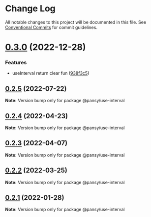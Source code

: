 # Change Log

All notable changes to this project will be documented in this file.
See [Conventional Commits](https://conventionalcommits.org) for commit guidelines.

# [0.3.0](https://github.com/pansyjs/react-hooks/compare/@pansy/use-interval@0.2.5...@pansy/use-interval@0.3.0) (2022-12-28)


### Features

* useInterval return clear fun ([938f3c5](https://github.com/pansyjs/react-hooks/commit/938f3c5f07e71e9368e0a4d293982261a71999bb))





## [0.2.5](https://github.com/pansyjs/react-hooks/compare/@pansy/use-interval@0.2.4...@pansy/use-interval@0.2.5) (2022-07-22)

**Note:** Version bump only for package @pansy/use-interval





## [0.2.4](https://github.com/pansyjs/react-hooks/compare/@pansy/use-interval@0.2.3...@pansy/use-interval@0.2.4) (2022-04-23)

**Note:** Version bump only for package @pansy/use-interval





## [0.2.3](https://github.com/pansyjs/react-hooks/compare/@pansy/use-interval@0.2.2...@pansy/use-interval@0.2.3) (2022-04-07)

**Note:** Version bump only for package @pansy/use-interval





## [0.2.2](https://github.com/pansyjs/react-hooks/compare/@pansy/use-interval@0.2.1...@pansy/use-interval@0.2.2) (2022-03-25)

**Note:** Version bump only for package @pansy/use-interval





## [0.2.1](https://github.com/pansyjs/react-hooks/compare/@pansy/use-interval@0.2.0...@pansy/use-interval@0.2.1) (2022-01-28)

**Note:** Version bump only for package @pansy/use-interval
